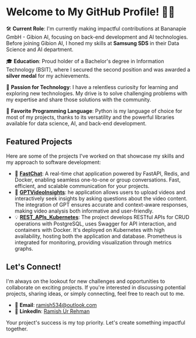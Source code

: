 # Welcome to My GitHub Profile! 👨‍💻

🛠 **Current Role**: I'm currently making impactful contributions at Bananapie GmbH - Gibion AI, focusing on back-end development and AI technologies. Before joining Gibion AI, I honed my skills at **Samsung SDS** in their Data Science and AI department.

🎓 **Education**: Proud holder of a Bachelor's degree in Information Technology (BSIT), where I secured the second position and was awarded a **silver medal** for my achievements.

🚀 **Passion for Technology**: I have a relentless curiosity for learning and exploring new technologies. My drive is to solve challenging problems with my expertise and share those solutions with the community.

🐍 **Favorite Programming Language**: Python is my language of choice for most of my projects, thanks to its versatility and the powerful libraries available for data science, AI, and back-end development.

## Featured Projects

Here are some of the projects I've worked on that showcase my skills and my approach to software development:

- 💬 **[FastChat](https://github.com/RamishUrRehman007/FastChat)**: A real-time chat application powered by FastAPI, Redis, and Docker, enabling seamless one-to-one or group conversations. Fast, efficient, and scalable communication for your projects.
- 🧬 **[GPTVideoInsights](https://github.com/RamishUrRehman007/GPTVideoInsights)**: he application allows users to upload videos and interactively seek insights by asking questions about the video content. The integration of GPT ensures accurate and context-aware responses, making video analysis both informative and user-friendly. 
- 💡 **[REST_APIs_Kubernetes](https://github.com/RamishUrRehman007/REST_APIs-Kubernetes)**: The project develops RESTful APIs for CRUD operations with PostgreSQL, uses Swagger for API interaction, and containers with Docker. It's deployed on Kubernetes with high availability, hosting both the application and database. Prometheus is integrated for monitoring, providing visualization through metrics graphs.

## Let's Connect!

I'm always on the lookout for new challenges and opportunities to collaborate on exciting projects. If you're interested in discussing potential projects, sharing ideas, or simply connecting, feel free to reach out to me.

- 📧 **Email**: [ramish534@outlook.com](mailto:ramish534@outlook.com)
- 🔗 **LinkedIn**: [Ramish Ur Rehman](https://www.linkedin.com/in/ramish-ur-rehman-432971175/)

Your project's success is my top priority. Let's create something impactful together.
